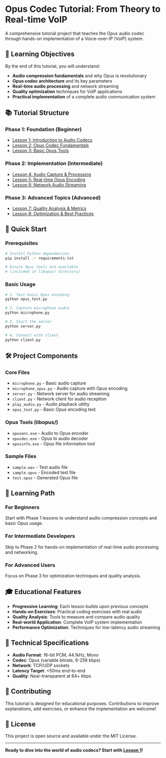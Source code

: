 # Opus Codec Tutorial: From Theory to Real-time VoIP

A comprehensive tutorial project that teaches the Opus audio codec through hands-on implementation of a Voice-over-IP (VoIP) system.

## 🎯 Learning Objectives

By the end of this tutorial, you will understand:
- **Audio compression fundamentals** and why Opus is revolutionary
- **Opus codec architecture** and its key parameters
- **Real-time audio processing** and network streaming
- **Quality optimization** techniques for VoIP applications
- **Practical implementation** of a complete audio communication system

## 📚 Tutorial Structure

### **Phase 1: Foundation (Beginner)**
- [Lesson 1: Introduction to Audio Codecs](./lessons/01_audio_codecs_intro.md)
- [Lesson 2: Opus Codec Fundamentals](./lessons/02_opus_fundamentals.md)
- [Lesson 3: Basic Opus Tools](./lessons/03_basic_opus_tools.md)

### **Phase 2: Implementation (Intermediate)**
- [Lesson 4: Audio Capture & Processing](./lessons/04_audio_capture.md)
- [Lesson 5: Real-time Opus Encoding](./lessons/05_realtime_opus.md)
- [Lesson 6: Network Audio Streaming](./lessons/06_network_streaming.md)

### **Phase 3: Advanced Topics (Advanced)**
- [Lesson 7: Quality Analysis & Metrics](./lessons/07_quality_analysis.md)
- [Lesson 8: Optimization & Best Practices](./lessons/08_optimization.md)

## 🚀 Quick Start

### Prerequisites
```bash
# Install Python dependencies
pip install -r requirements.txt

# Ensure Opus tools are available
# (included in libopus/ directory)
```

### Basic Usage
```bash
# 1. Test basic Opus encoding
python opus_test.py

# 2. Capture microphone audio
python microphone.py

# 3. Start the server
python server.py

# 4. Connect with client
python client.py
```

## 🛠️ Project Components

### Core Files
- `microphone.py` - Basic audio capture
- `microphone_opus.py` - Audio capture with Opus encoding
- `server.py` - Network server for audio streaming
- `client.py` - Network client for audio reception
- `play_audio.py` - Audio playback utility
- `opus_test.py` - Basic Opus encoding test

### Opus Tools (libopus/)
- `opusenc.exe` - Audio to Opus encoder
- `opusdec.exe` - Opus to audio decoder
- `opusinfo.exe` - Opus file information tool

### Sample Files
- `sample.wav` - Test audio file
- `sample.opus` - Encoded test file
- `test.opus` - Generated Opus file

## 📖 Learning Path

### For Beginners
Start with Phase 1 lessons to understand audio compression concepts and basic Opus usage.

### For Intermediate Developers
Skip to Phase 2 for hands-on implementation of real-time audio processing and networking.

### For Advanced Users
Focus on Phase 3 for optimization techniques and quality analysis.

## 🎓 Educational Features

- **Progressive Learning**: Each lesson builds upon previous concepts
- **Hands-on Exercises**: Practical coding exercises with real audio
- **Quality Analysis**: Tools to measure and compare audio quality
- **Real-world Application**: Complete VoIP system implementation
- **Performance Optimization**: Techniques for low-latency audio streaming

## 🔧 Technical Specifications

- **Audio Format**: 16-bit PCM, 44.1kHz, Mono
- **Codec**: Opus (variable bitrate, 6-256 kbps)
- **Network**: TCP/UDP sockets
- **Latency Target**: <50ms end-to-end
- **Quality**: Near-transparent at 64+ kbps

## 📝 Contributing

This tutorial is designed for educational purposes. Contributions to improve explanations, add exercises, or enhance the implementation are welcome!

## 📄 License

This project is open source and available under the MIT License.

---

**Ready to dive into the world of audio codecs? Start with [Lesson 1](./lessons/01_audio_codecs_intro.md)!**
